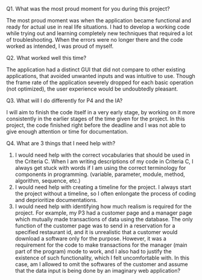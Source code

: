 Q1. What was the most proud moment for you during this project?

The most proud moment was when the application became functional and ready for actual use in real life situations. I had to develop a working code while trying out and learning completely new techniques that required a lot of troubleshooting. When the errors were no longer there and the code worked as intended, I was proud of myself.

Q2. What worked well this time?

The application had a distinct GUI that did not compare to other existing applications, that avoided unwanted inputs and was intuitive to use. Though the frame rate of the application severely dropped for each basic operation (not optimized), the user experience would be undoubtedly pleasant.

Q3. What will I do differently for P4 and the IA?

I will aim to finish the code itself in a very early stage, by working on it more consistently in the earlier stages of the time given for the project. In this project, the code finished right before the deadline and I was not able to give enough attention or time for documentation.

Q4. What are 3 things that I need help with?

1. I would need help with the correct vocabularies that should be used in the Criteria C. When I am writing descriptions of my code in Criteria C, I always get stuck with words if I am using the correct terminology for components in programming. (variable, parameter, module, method, algorithm, sequence, etc.)
2. I would need help with creating a timeline for the project. I always start the project without a timeline, so I often enlongate the process of coding and deprioritize documentations.
3. I would need help with identifying how much realism is required for the project. For example, my P3 had a customer page and a manager page which mutually made transactions of data using the database. The only function of the customer page was to send in a reservation for a specified restaurant id, and it is unrealistic that a customer would download a software only for the purpose. However, it was a requirement for the code to make transactions for the manager (main part of the program) mode to work, and I also had to justify the existence of such functionality, which I felt uncomfortable with. In this case, am I allowed to omit the softwares of the customer and assume that the data input is being done by an imaginary web application?
